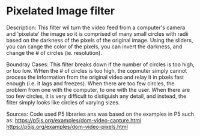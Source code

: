# Pixelated Image filter

Description: This filter wil turn the video feed from a computer's camera and 'pixelate' the image so it is comprised of many small circles with radii based on the darkness of the pixels of the original image. Using the sliders, you can cange the color of the pixels, you can invert the darkness, and change the # of circles (ie. resolution).

Boundray Cases: This filter breaks down if the number of circles is too high, or too low. WHen the # of circles is too high, the copmuter simply cannot process the information from the original video and relay it in pixels fast enough (i.e. it lags and freezes). When there are too few circles, the problem from one with the computer, to one with the user. When there are too few circles, it is very difficult to distiguish any detail, and instead, the filter simply looks like circles of varying sizes.

Sources: Code used P5 libraries ans was based on the examples in P5 such as: 
https://p5js.org/examples/dom-video-capture.html
https://p5js.org/examples/dom-video-pixels.html
